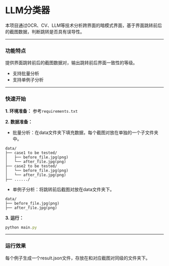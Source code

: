 # LLM分类器

本项目通过OCR、CV、LLM等技术分析跨界面的暗模式界面，基于界面跳转前后的截图数据，判断跳转是否具有误导性。

---

### 功能特点

提供界面跳转前后的截图数据对，输出跳转前后界面一致性的等级。

- 支持批量分析
- 支持单例子分析

---


### 快速开始

**1. 环境准备：** 参考`requirements.txt`

**2. 数据准备：**

- 批量分析：在data文件夹下填充数据，每个截图对放在单独的一个子文件夹中。

```
data/
├── case1 to be tested/
│   ├── before_file.jpg(png)
│   └── after_file.jpg(png)
├── case2 to be tested/
│   └── before_file.jpg(png)
│   └── after_file.jpg(png)
├── ....../
```

- 单例子分析：将跳转前后截图对放在data文件夹下。

```
data/
├── before_file.jpg(png)
├── after_file.jpg(png)
```

**3. 运行：**

```js
python main.py
```

---

### 运行效果

每个例子生成一个result.json文件，存放在和对应截图对同级的文件夹下。

